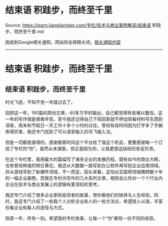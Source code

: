 # 结束语 积跬步，而终至千里 

Source: https://learn.lianglianglee.com/专栏/技术与商业案例解读/结束语 积跬步，而终至千里.md

因收到Google相关通知，网站将会择期关闭。[相关通知内容](https://lumendatabase.org/notices/44265620)

---

# 结束语 积跬步，而终至千里

## 结束语 积跬步，而终至千里

时光飞逝，不知不觉一年就过去了。

回顾这一年，160篇的原创文章，40多万字的输出，自己都觉得有些难以置信。这一年的写作很是艰难辛苦。至今我还记得自己下班回家就不停加班看材料写东西到深夜，周末和节假日一天工作十多个小时的过往。曾经有段时间因为打字多了手腕疼得厉害，我还专门找到了可以语音输入的讯飞输入法。

但是一切都是值得的，感谢极客时间这个平台给了我这个机会，更要感谢每一个订阅了专栏的“你”，虽然从未谋面，但正是因为你，让我更感这段经历弥足珍贵。

在这个专栏里，我用最大的篇幅写了诸多企业的发展历程，既有如今的商业大鳄，也有曾经辉煌的明日黄花，我还从大数据一路写到办公软件再写到企业应用领域，并从游戏写到了新硬件领域，不一而足。回头来看，这恰似互联网领域横跨数十年的一幅企业画卷。而我在专栏内写作的几大系列文章，相信会让你对一个个行业内企业在技术与商业发展上的逻辑有更深刻的思考。

我还专门介绍了很多企业家和投资者的故事，带你看他们的抉择与人生经验。同时，我还专门介绍了一些我个人分析企业和人的一些方法论，希望授人以渔，丰富你看企业和看人的途径与方式。

陪君一年，终有一别。希望我的专栏故事，让每一个“你”都有一份不同的收获。